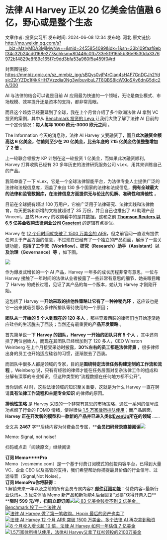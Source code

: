 # 法律 AI Harvey 正以 20 亿美金估值融 6 亿，野心或是整个生态

文章作者: 投资实习所
发布时间: 2024-06-08 12:34
发布地: 河北
原文链接: http://mp.weixin.qq.com/s?__biz=MzIyMDA3MjMwNw==&mid=2455854099&idx=1&sn=33b109faaf8ebf34c32b24cd0168e277&chksm=80446c0fb733e5191655b36e9530da3376972b14829e8f89c165f7c9dd3bfa53a960f5a459f0#rd

封面图链接: https://mmbiz.qpic.cn/sz_mmbiz_jpg/sBQys0vjP4rCiaq4sH4F7GnDCJh2YdsicZ2rYZDc1f4kKHH7Vzzdia0Ng3wibuvibuL7T8QBS8icWXIoSXv6dnG5dic2A/300

AI 与法律的结合可以说是目前 AI 应用最为快速的一个领域，无论是商业模式、市场规模、效率提升还是资本的支持，都非常亮眼。

而且这个趋势已经蔓延到了全球，我在上个月曾介绍了多个欧洲法律 AI 拿到 VC 投资的案例，其中从 [Benchmark 投资的 Leya
](http://mp.weixin.qq.com/s?__biz=MzIyMDA3MjMwNw==&mid=2455853550&idx=1&sn=a2061cd7b80530a5a0e18a069098d6d9&chksm=804469f2b733e0e42b71f29812aff1897106a9e555565d3b8e86334ec257f3ce66e4f5bc6853&scene=21#wechat_redirect)让我们大致了解了法律
AI 目前的一个定价情况：**每人每年 1000 欧元-3000 欧元之间** 。

The Information 今天的消息称，法律 AI Harvey 又要融资了，而且**此次融资金额高达 6 亿美金，估值则至少在 20
亿美金，比去年底的 7.15 亿美金估值整整增加了 2 倍** 。

上一轮联合领投方 KP 计划在这一轮投资 1 亿美金，而如果此次融资顺利，Harvey 打算收购已经有 20 多年历史的法律研究服务公司
vLex，用其来训练自己的产品。

我简单查了一下 vLex，它是一个全球法律智能平台，为法律专业人士提供广泛的法律和法规信息库，涵盖了来自 130
多个国家的法律和法规信息，**拥有全球最大的法律和监管数据库，在法律信息方面提供无与伦比的见解、准确性和排他性** 。

目前在全球拥有超过 100 万用户，它被广泛用于法律研究、法律实践和法律教育，每天更新和新增的文档就超过了 35 万份，并且自己也推出了 AI 助理产品
Vincent，显然 Harvey 的收购看中的是其数据。这和之前 [**Thomson Reuters 以 6.5 亿美金收购法律创业公司
Casetext**
](http://mp.weixin.qq.com/s?__biz=MzIyMDA3MjMwNw==&mid=2455850984&idx=1&sn=73f82841618b7e863453e96f0313c077&chksm=80447ff4b733f6e245794420d7fc80ecf0ae1ba746a0dc784789c33ce1e21e01b0791adab273&scene=21#wechat_redirect)的逻辑有点类似。

Harvey 在 [12 个月时间就突破了 1500 万美金的
ARR](http://mp.weixin.qq.com/s?__biz=MzIyMDA3MjMwNw==&mid=2455853209&idx=1&sn=c4d450ef52deb42def152dcded454ea1&chksm=80446885b733e193bd06a654762657ea485ab0343ea7af63d3f8542fbd27e1feae59742fe33e&scene=21#wechat_redirect)，但之前官网一直没有提供任何关于产品方面的信息，不过现在已经有了一个独立的产品页面，展示了一些关键功能，**包括了工作流（Workflow）、研究（Research）助手（Assistant）以及治理（Governance）等**
，如下图。

![](https://mmbiz.qpic.cn/sz_mmbiz_png/sBQys0vjP4rCiaq4sH4F7GnDCJh2YdsicZ4tXK2WtAPt8RBPkEkuJUBznT8BNdibutwwibJoicXEebfhttiaicOLhAJPA/640?wx_fmt=png&from=appmsg)

作为爆发式增长的一个 AI 产品，Harvey 一年多的成长历程非常有意思，一位与 Harvey
接触了一年时间的法律从业者披露了一些非常有意思的细节，她亲眼目睹了 Harvey 的成长过程，见证了其产品的每一个版本，她认为 Harvey 才刚刚开始。

这包括了 Harvey **一开始采取的排他性策略让它有了一种神秘光环** ，这应该也是它一出来就吸引那么多律所排队等待使用的一个原因；

**团队从一开始的 5 个人到现在的 120 多人** ，那些穿着西装的律师们也开始逐渐适应硅谷的生活脱去了西装；当然还有最重要的**产品开发策略** 。

首先简单说一下 **Harvey 的团队，Harvey 一开始的团队只有 5 个人** ，其中还包括了两位创始人，而现在其团队已经增加到了 120
多人，CEO Winston Weinberg 在上个月接受采访时披露，**30%左右的员工都是法律背景**
，很多律师出身的员工也开始适应硅谷的习惯，逐渐脱去了西装。

而团队中很多人都是领域的专家，目的是**围绕特定法律任务构建定制的工作流和流程** 。Weinberg
说，只有有经验的律师才能在任务层面对复杂法律工作的组成和分解有深厚的专业知识，但这种类型的“流程数据在任何地方都不公开”。

当你训练 AI 时，这些法律领域的知识至关重要，这就是为什么 Harvey 一直在聘请**具有法律工作流程和主题专业知识** 的律师的原因。

**排他性策略** 是 Harvey 采取的一个非常有意思的市场策略，通过一系列的信号成功点燃了行业的 FOMO 情绪，使得很快[ 1.5
万家律所排队使用](http://mp.weixin.qq.com/s?__biz=MzIyMDA3MjMwNw==&mid=2455850683&idx=1&sn=faf180c251a383821fe092103007ce67&chksm=80447ea7b733f7b13073cac1423de8a2929d4cf88f7c43fe9be329aa6a25d2862b538c772c59&scene=21#wechat_redirect)；而产品层面，**Harvey
正在开发新的模型和一款新的产品并已进入类似**[**EvenUp**](http://mp.weixin.qq.com/s?__biz=MzIyMDA3MjMwNw==&mid=2455850625&idx=1&sn=44761a181dbe9bc63f05c7150c799b91&chksm=80447e9db733f78b91684926a36aca266310d242fbcc35b66d44398908e634033ee568bf1b72&scene=21#wechat_redirect)**所在的领域**
……

全文共 **2467**
字**后续内容为付费会员专属，****会员扫码登录直接阅读**![](https://mmbiz.qpic.cn/sz_mmbiz_png/sBQys0vjP4rCiaq4sH4F7GnDCJh2YdsicZlNZJrB2ymicv8UmgoRn2iaZanic6EVvI6KESDk6FdDc7iaoBBicOr9QSdsA/640?wx_fmt=png&from=appmsg)  

Memo: Signal, not noise!

扫码或点击「阅读原文」继续阅读

**订阅 Memo****Pro**  
Memo（vcsmemo.com）是一个基于付费订阅模式的创投内容平台，已得到大量 VC、企业 CEO
以及高管的支持，我们希望帮助你捕捉最具价值的行业信号、过滤噪音（Signal,Not Noise）。  
**订阅 Memo****Pro****你将获得：**  
1.解锁未来一年以及之前的所有会员专属内容2.[**邮件订阅功能**](http://mp.weixin.qq.com/s?__biz=MzIyMDA3MjMwNw==&mid=2455853781&idx=1&sn=b6f8e3ddc87e9531f3f8c3e9cd98bd9f&chksm=80446ac9b733e3df93b89c17e905182bda7f4d132f3ac468961dfd70badeb92b9fcdf9f7083b&scene=21#wechat_redirect)：付费内容+最新行业快讯+...3.优先体验
Memo 新产品和新功能4.后台回复“发票”获得开票入口**  
****限时 599
元/年，扫码立即订阅**![](https://mmbiz.qpic.cn/mmbiz_png/mrJibAziaMQhQGoNHniac6wGOyRe172dlS0HCYicyjiaCTtly2pULIz6YPNsXeRjoQFSuDYezsia4ibhbAc1X3GKtVRyw/640?wx_fmt=png&wxfrom=5&wx_lazy=1&wx_co=1)[![](https://mmbiz.qpic.cn/sz_mmbiz_jpg/sBQys0vjP4ppYlnk1vIPmHFAoicVdp4hJ4Lr7ZkXV5NArWiaqibJ9JjlY4FSWpibpF5aJYJdYyMicPbzX26BqFe8Q1A/640?wx_fmt=jpeg)
83 亿美金贱卖不到 2 亿美金，Benchmark 投了一个法律
AI](https://mp.weixin.qq.com/s?__biz=MzIyMDA3MjMwNw==&mid=2455853550&idx=1&sn=a2061cd7b80530a5a0e18a069098d6d9&chksm=804469f2b733e0e42b71f29812aff1897106a9e555565d3b8e86334ec257f3ce66e4f5bc6853&scene=21#wechat_redirect)  
[![](https://mmbiz.qpic.cn/sz_mmbiz_jpg/sBQys0vjP4o569h6skhsTA9m35Fs1EWUtf0Mj0NYsMHgaOcs0jZMMEtgsexN8oShQOOtAbiaYOdpWc3v0hDhNOw/640?wx_fmt=jpeg)法律
AI Harvey 做了第一笔收购，Hopin
最后的资产也卖了](https://mp.weixin.qq.com/s?__biz=MzIyMDA3MjMwNw==&mid=2455853426&idx=2&sn=9557b97db2ba5740ec6d253910ecc61e&chksm=8044696eb733e0782c1b568231dbb77ff4344fad19c797ac6cefacd105e3d9ca6b16cabbdad5&scene=21#wechat_redirect)  
[![](https://mmbiz.qpic.cn/sz_mmbiz_jpg/sBQys0vjP4rD6j1LQ7bG3iaia5Gvvw8w3blYUBFVfSyfOpRBy7VdvWia1tOga2rUcibJxXDldCmKiat6mM9PMrsYUsA/640?wx_fmt=jpeg)法律
AI Harvey 12 个月 ARR 突破 1500 万美金，多个法律 AI
再次拿到融资](https://mp.weixin.qq.com/s?__biz=MzIyMDA3MjMwNw==&mid=2455853209&idx=1&sn=c4d450ef52deb42def152dcded454ea1&chksm=80446885b733e193bd06a654762657ea485ab0343ea7af63d3f8542fbd27e1feae59742fe33e&scene=21#wechat_redirect)  
[![](https://mmbiz.qpic.cn/sz_mmbiz_jpg/sBQys0vjP4rjvpBGqlfBUt9WyVc8OyuiaeCKF9giakVIaFicmMiaCDbUF1Ur7k6FtCNE8xVSR5cviaUqMBRTjLqmldw/640?wx_fmt=jpeg)8
个月收入增长超 10 倍，法律 AI Harvey 如何一年估值 7
亿美金](https://mp.weixin.qq.com/s?__biz=MzIyMDA3MjMwNw==&mid=2455852682&idx=1&sn=84e053cd38928d15944747e3dab33618&chksm=80446696b733ef802a86c59eb343d1ee08271757f41df8ffa15b22c73de9018940876fb53a27&scene=21#wechat_redirect)  
[![](https://mmbiz.qpic.cn/mmbiz_jpg/sBQys0vjP4phIdic4qpgv5428EmPoVxJMQt7hkcYP2FnVoIib3OMj3fR3AhiaVgNGHx4mb3p3vBRonMhR9cfVmibEA/640?wx_fmt=jpeg)1.5万家律所排队使用，法律AI
Harvey又拿了红杉领投的2100万美金](https://mp.weixin.qq.com/s?__biz=MzIyMDA3MjMwNw==&mid=2455850683&idx=1&sn=faf180c251a383821fe092103007ce67&chksm=80447ea7b733f7b13073cac1423de8a2929d4cf88f7c43fe9be329aa6a25d2862b538c772c59&scene=21#wechat_redirect)

  

